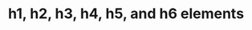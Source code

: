 ---
{
  "title": "h1, h2, h3, h4, h5, and h6 elements",
  "description": "",
  "category": "html",
  "keywords": [
    "h1, h2, h3, h4, h5, and h6 elements"
  ],
  "last_test_date": "2019-07-11",
  "test_results_url": "https://a11ysupport.io/tech/html/h1-6_elements",
  "test_url": "https://a11ysupport.io/tech/html/h1-6_elements",
  "stats": {
    "jaws": {
      "chrome": {
        "92": "a"
      },
      "edge": {
        "92": "a"
      },
      "ie": {
        "11": "a"
      },
      "firefox": {
        "68-85": "a"
      }
    },
    "narrator": {
      "edge": {
        "44-88": "y"
      }
    },
    "nvda": {
      "chrome": {
        "92": "y"
      },
      "edge": {
        "92": "y"
      },
      "firefox": {
        "68-85": "y"
      }
    },
    "orca": {
      "firefox": {
        "69-85": "a"
      }
    },
    "talkback": {
      "and_chr": {
        "75-88": "a"
      }
    },
    "vo_ios": {
      "ios_saf": {
        "12.3.1-14.4": "y"
      }
    },
    "vo_macos": {
      "safari": {
        "12.1.1-14.0.3": "a"
      }
    },
    "dragon_win": {
      "chrome": {
        "88": "na"
      }
    },
    "va_and": {
      "and_chr": {
        "88": "na"
      }
    },
    "vc_ios": {
      "ios_saf": {
        "14.4": "na"
      }
    },
    "vc_macos": {
      "safari": {
        "14.0.3": "na"
      }
    },
    "wsr": {
      "edge": {
        "88": "na"
      },
      "chrome": {
        "88": "na"
      }
    }
  },
  "links": {
    "WHATWG HTML spec for heading elements": "https://html.spec.whatwg.org/multipage/sections.html#the-h1,-h2,-h3,-h4,-h5,-and-h6-elements",
    "HTML AAM for heading elements": "https://w3c.github.io/html-aam/#el-h1-h6"
  }
}
---